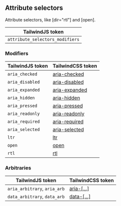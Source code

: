 ## Attribute selectors

Attribute selectors, like [dir="rtl"] and [open].

| TailwindJS token |
| ----- |
| `attribute_selectors_modifiers` |


### Modifiers

| TailwindJS token | TailwindCSS token |
| ----- | ----- |
| `aria_checked` | [aria-checked](https://tailwindcss.com/docs/hover-focus-and-other-states#aria-states) |
| `aria_disabled` | [aria-disabled](https://tailwindcss.com/docs/hover-focus-and-other-states#aria-states) |
| `aria_expanded` | [aria-expanded](https://tailwindcss.com/docs/hover-focus-and-other-states#aria-states) |
| `aria_hidden` | [aria-hidden](https://tailwindcss.com/docs/hover-focus-and-other-states#aria-states) |
| `aria_pressed` | [aria-pressed](https://tailwindcss.com/docs/hover-focus-and-other-states#aria-states) |
| `aria_readonly` | [aria-readonly](https://tailwindcss.com/docs/hover-focus-and-other-states#aria-states) |
| `aria_required` | [aria-required](https://tailwindcss.com/docs/hover-focus-and-other-states#aria-states) |
| `aria_selected` | [aria-selected](https://tailwindcss.com/docs/hover-focus-and-other-states#aria-states) |
| `ltr` | [ltr](https://tailwindcss.com/docs/hover-focus-and-other-states#rtl-support) |
| `open` | [open](https://tailwindcss.com/docs/hover-focus-and-other-states#open-closed-state) |
| `rtl` | [rtl](https://tailwindcss.com/docs/hover-focus-and-other-states#rtl-support) |



### Arbitraries

| TailwindJS token | TailwindCSS token |
| ----- | ----- |
| `aria_arbitrary`, `aria_arb` | [aria-[…]](https://tailwindcss.com/docs/hover-focus-and-other-states#aria-states) |
| `data_arbitrary`, `data_arb` | [data-[…]](https://tailwindcss.com/docs/hover-focus-and-other-states#data-attributes) |